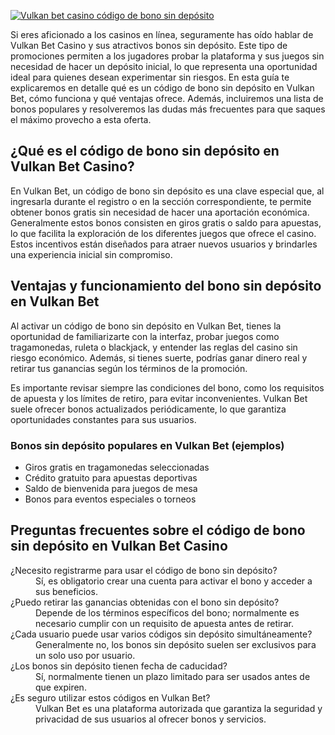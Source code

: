 [![Vulkan bet casino código de bono sin depósito](https://123-caf.pages.dev/gitsignup.png)](https://vrmoo.ru/Bt82HjjY)

<p>Si eres aficionado a los casinos en línea, seguramente has oído hablar de Vulkan Bet Casino y sus atractivos bonos sin depósito. Este tipo de promociones permiten a los jugadores probar la plataforma y sus juegos sin necesidad de hacer un depósito inicial, lo que representa una oportunidad ideal para quienes desean experimentar sin riesgos. En esta guía te explicaremos en detalle qué es un código de bono sin depósito en Vulkan Bet, cómo funciona y qué ventajas ofrece. Además, incluiremos una lista de bonos populares y resolveremos las dudas más frecuentes para que saques el máximo provecho a esta oferta.</p>  <h2>¿Qué es el código de bono sin depósito en Vulkan Bet Casino?</h2> <p>En Vulkan Bet, un código de bono sin depósito es una clave especial que, al ingresarla durante el registro o en la sección correspondiente, te permite obtener bonos gratis sin necesidad de hacer una aportación económica. Generalmente estos bonos consisten en giros gratis o saldo para apuestas, lo que facilita la exploración de los diferentes juegos que ofrece el casino. Estos incentivos están diseñados para atraer nuevos usuarios y brindarles una experiencia inicial sin compromiso.</p>  <h2>Ventajas y funcionamiento del bono sin depósito en Vulkan Bet</h2> <p>Al activar un código de bono sin depósito en Vulkan Bet, tienes la oportunidad de familiarizarte con la interfaz, probar juegos como tragamonedas, ruleta o blackjack, y entender las reglas del casino sin riesgo económico. Además, si tienes suerte, podrías ganar dinero real y retirar tus ganancias según los términos de la promoción.</p> <p>Es importante revisar siempre las condiciones del bono, como los requisitos de apuesta y los límites de retiro, para evitar inconvenientes. Vulkan Bet suele ofrecer bonos actualizados periódicamente, lo que garantiza oportunidades constantes para sus usuarios.</p>  <h3>Bonos sin depósito populares en Vulkan Bet (ejemplos)</h3> <ul>   <li>Giros gratis en tragamonedas seleccionadas</li>   <li>Crédito gratuito para apuestas deportivas</li>   <li>Saldo de bienvenida para juegos de mesa</li>   <li>Bonos para eventos especiales o torneos</li> </ul>  <h2>Preguntas frecuentes sobre el código de bono sin depósito en Vulkan Bet Casino</h2> <dl>   <dt>¿Necesito registrarme para usar el código de bono sin depósito?</dt>   <dd>Sí, es obligatorio crear una cuenta para activar el bono y acceder a sus beneficios.</dd>    <dt>¿Puedo retirar las ganancias obtenidas con el bono sin depósito?</dt>   <dd>Depende de los términos específicos del bono; normalmente es necesario cumplir con un requisito de apuesta antes de retirar.</dd>    <dt>¿Cada usuario puede usar varios códigos sin depósito simultáneamente?</dt>   <dd>Generalmente no, los bonos sin depósito suelen ser exclusivos para un solo uso por usuario.</dd>    <dt>¿Los bonos sin depósito tienen fecha de caducidad?</dt>   <dd>Sí, normalmente tienen un plazo limitado para ser usados antes de que expiren.</dd>    <dt>¿Es seguro utilizar estos códigos en Vulkan Bet?</dt>   <dd>Vulkan Bet es una plataforma autorizada que garantiza la seguridad y privacidad de sus usuarios al ofrecer bonos y servicios.</dd> </dl>